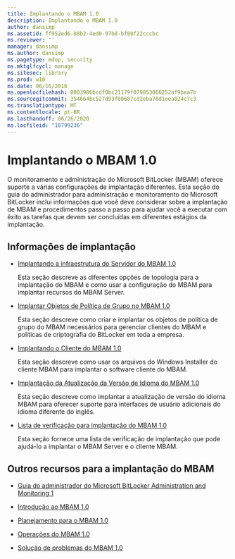 ```yaml
---
title: Implantando o MBAM 1.0
description: Implantando o MBAM 1.0
author: dansimp
ms.assetid: ff952ed6-08b2-4ed0-97b8-bf89f22cccbc
ms.reviewer: ''
manager: dansimp
ms.author: dansimp
ms.pagetype: mdop, security
ms.mktglfcycl: manage
ms.sitesec: library
ms.prod: w10
ms.date: 06/16/2016
ms.openlocfilehash: 0003986bcdf0bc21179f079853866252af9bea7b
ms.sourcegitcommit: 354664bc527d93f80687cd2eba70d1eea024c7c3
ms.translationtype: MT
ms.contentlocale: pt-BR
ms.lasthandoff: 06/26/2020
ms.locfileid: "10799236"
---
```

# Implantando o MBAM 1.0


O monitoramento e administração do Microsoft BitLocker (MBAM) oferece suporte a várias configurações de implantação diferentes. Esta seção do guia do administrador para administração e monitoramento do Microsoft BitLocker inclui informações que você deve considerar sobre a implantação de MBAM e procedimentos passo a passo para ajudar você a executar com êxito as tarefas que devem ser concluídas em diferentes estágios da implantação.

## Informações de implantação


-   [Implantando a infraestrutura do Servidor do MBAM 1.0](deploying-the-mbam-10-server-infrastructure.md)

    Esta seção descreve as diferentes opções de topologia para a implantação do MBAM e como usar a configuração do MBAM para implantar recursos do MBAM Server.

-   [Implantar Objetos de Política de Grupo no MBAM 1.0](deploying-mbam-10-group-policy-objects.md)

    Esta seção descreve como criar e implantar os objetos de política de grupo do MBAM necessários para gerenciar clientes do MBAM e políticas de criptografia do BitLocker em toda a empresa.

-   [Implantando o Cliente do MBAM 1.0](deploying-the-mbam-10-client.md)

    Esta seção descreve como usar os arquivos do Windows Installer do cliente MBAM para implantar o software cliente do MBAM.

-   [Implantação da Atualização da Versão de Idioma do MBAM 1.0](deploying-the-mbam-10-language-release-update.md)

    Esta seção descreve como implantar a atualização de versão do idioma MBAM para oferecer suporte para interfaces de usuário adicionais do idioma diferente do inglês.

-   [Lista de verificação para implantação do MBAM 1.0](mbam-10-deployment-checklist.md)

    Esta seção fornece uma lista de verificação de implantação que pode ajudá-lo a implantar o MBAM Server e o cliente MBAM.

## Outros recursos para a implantação do MBAM


-   [Guia do administrador do Microsoft BitLocker Administration and Monitoring 1](index.md)

-   [Introdução ao MBAM 1.0](getting-started-with-mbam-10.md)

-   [Planejamento para o MBAM 1.0](planning-for-mbam-10.md)

-   [Operações do MBAM 1.0](operations-for-mbam-10.md)

-   [Solução de problemas do MBAM 1.0](troubleshooting-mbam-10.md)

 

 





